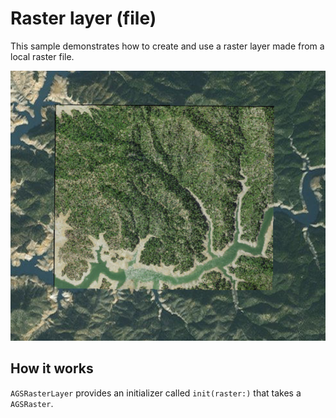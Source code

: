 # Raster layer (file)

This sample demonstrates how to create and use a raster layer made from a local raster file.

![](image1.png)

## How it works

`AGSRasterLayer` provides an initializer called `init(raster:)` that takes a `AGSRaster`.



